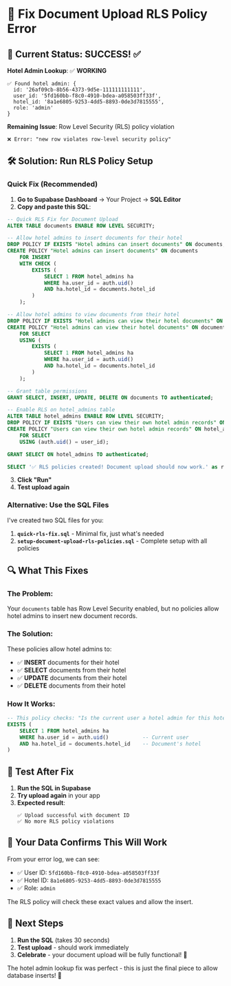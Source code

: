 # 🔐 Fix Document Upload RLS Policy Error

## 🚨 Current Status: SUCCESS! ✅

**Hotel Admin Lookup**: ✅ **WORKING**
```
✅ Found hotel admin: {
  id: '26af09cb-8b56-4373-9d5e-111111111111',
  user_id: '5fd160bb-f8c0-4910-bdea-a058503ff33f',
  hotel_id: '8a1e6805-9253-4dd5-8893-0de3d7815555',
  role: 'admin'
}
```

**Remaining Issue**: Row Level Security (RLS) policy violation
```
❌ Error: "new row violates row-level security policy"
```

## 🛠️ Solution: Run RLS Policy Setup

### **Quick Fix (Recommended)**

1. **Go to Supabase Dashboard** → Your Project → **SQL Editor**
2. **Copy and paste this SQL**:

```sql
-- Quick RLS Fix for Document Upload
ALTER TABLE documents ENABLE ROW LEVEL SECURITY;

-- Allow hotel admins to insert documents for their hotel
DROP POLICY IF EXISTS "Hotel admins can insert documents" ON documents;
CREATE POLICY "Hotel admins can insert documents" ON documents
    FOR INSERT 
    WITH CHECK (
        EXISTS (
            SELECT 1 FROM hotel_admins ha
            WHERE ha.user_id = auth.uid()
            AND ha.hotel_id = documents.hotel_id
        )
    );

-- Allow hotel admins to view documents from their hotel
DROP POLICY IF EXISTS "Hotel admins can view their hotel documents" ON documents;
CREATE POLICY "Hotel admins can view their hotel documents" ON documents
    FOR SELECT 
    USING (
        EXISTS (
            SELECT 1 FROM hotel_admins ha
            WHERE ha.user_id = auth.uid()
            AND ha.hotel_id = documents.hotel_id
        )
    );

-- Grant table permissions
GRANT SELECT, INSERT, UPDATE, DELETE ON documents TO authenticated;

-- Enable RLS on hotel_admins table
ALTER TABLE hotel_admins ENABLE ROW LEVEL SECURITY;
DROP POLICY IF EXISTS "Users can view their own hotel admin records" ON hotel_admins;
CREATE POLICY "Users can view their own hotel admin records" ON hotel_admins
    FOR SELECT 
    USING (auth.uid() = user_id);

GRANT SELECT ON hotel_admins TO authenticated;

SELECT '✅ RLS policies created! Document upload should now work.' as result;
```

3. **Click "Run"**
4. **Test upload again**

### **Alternative: Use the SQL Files**

I've created two SQL files for you:

1. **`quick-rls-fix.sql`** - Minimal fix, just what's needed
2. **`setup-document-upload-rls-policies.sql`** - Complete setup with all policies

## 🔍 What This Fixes

### **The Problem:**
Your `documents` table has Row Level Security enabled, but no policies allow hotel admins to insert new document records.

### **The Solution:**
These policies allow hotel admins to:
- ✅ **INSERT** documents for their hotel
- ✅ **SELECT** documents from their hotel  
- ✅ **UPDATE** documents from their hotel
- ✅ **DELETE** documents from their hotel

### **How It Works:**
```sql
-- This policy checks: "Is the current user a hotel admin for this hotel?"
EXISTS (
    SELECT 1 FROM hotel_admins ha
    WHERE ha.user_id = auth.uid()           -- Current user
    AND ha.hotel_id = documents.hotel_id    -- Document's hotel
)
```

## 🧪 Test After Fix

1. **Run the SQL in Supabase**
2. **Try upload again** in your app
3. **Expected result**: 
   ```
   ✅ Upload successful with document ID
   ✅ No more RLS policy violations
   ```

## 🎯 Your Data Confirms This Will Work

From your error log, we can see:
- ✅ User ID: `5fd160bb-f8c0-4910-bdea-a058503ff33f` 
- ✅ Hotel ID: `8a1e6805-9253-4dd5-8893-0de3d7815555`
- ✅ Role: `admin`

The RLS policy will check these exact values and allow the insert.

## 🚀 Next Steps

1. **Run the SQL** (takes 30 seconds)
2. **Test upload** - should work immediately
3. **Celebrate** - your document upload will be fully functional! 🎉

The hotel admin lookup fix was perfect - this is just the final piece to allow database inserts! 🔧
